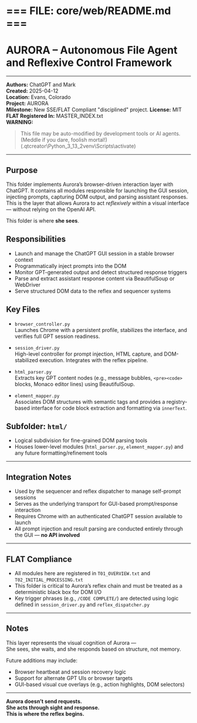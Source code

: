 #   === FILE: core/web/README.md ===

# AURORA – Autonomous File Agent and Reflexive Control Framework

---

**Authors:** ChatGPT and Mark  
**Created:** 2025-04-12  
**Location:** Evans, Colorado  
**Project:** AURORA  
**Milestone:** New SSE/FLAT Compliant "disciplined" project. 
**License:** MIT  
**FLAT Registered In:** MASTER_INDEX.txt  
**WARNING:**  
> This file may be auto-modified by development tools or AI agents.  
> (Meddle if you dare, foolish mortal!)
> (.qtcreator\Python_3_13_2venv\Scripts\activate)
---

## Purpose

This folder implements Aurora’s browser-driven interaction layer with ChatGPT. It contains all modules responsible for launching the GUI session, injecting prompts, capturing DOM output, and parsing assistant responses. This is the layer that allows Aurora to act *reflexively* within a visual interface — without relying on the OpenAI API.

This folder is where **she sees**.

## Responsibilities

- Launch and manage the ChatGPT GUI session in a stable browser context
- Programmatically inject prompts into the DOM
- Monitor GPT-generated output and detect structured response triggers
- Parse and extract assistant response content via BeautifulSoup or WebDriver
- Serve structured DOM data to the reflex and sequencer systems

## Key Files

- `browser_controller.py`  
  Launches Chrome with a persistent profile, stabilizes the interface, and verifies full GPT session readiness.

- `session_driver.py`  
  High-level controller for prompt injection, HTML capture, and DOM-stabilized execution. Integrates with the reflex pipeline.

- `html_parser.py`  
  Extracts key GPT content nodes (e.g., message bubbles, `<pre><code>` blocks, Monaco editor lines) using BeautifulSoup.

- `element_mapper.py`  
  Associates DOM structures with semantic tags and provides a registry-based interface for code block extraction and formatting via `innerText`.

## Subfolder: `html/`

- Logical subdivision for fine-grained DOM parsing tools
- Houses lower-level modules (`html_parser.py`, `element_mapper.py`) and any future formatting/refinement tools

---

## Integration Notes

- Used by the sequencer and reflex dispatcher to manage self-prompt sessions
- Serves as the underlying transport for GUI-based prompt/response interaction
- Requires Chrome with an authenticated ChatGPT session available to launch
- All prompt injection and result parsing are conducted entirely through the GUI — **no API involved**

---

## FLAT Compliance

- All modules here are registered in `T01_OVERVIEW.txt` and `T02_INITIAL_PROCESSING.txt`
- This folder is critical to Aurora’s reflex chain and must be treated as a deterministic black box for DOM I/O
- Key trigger phrases (e.g., `/CODE COMPLETE/`) are detected using logic defined in `session_driver.py` and `reflex_dispatcher.py`

---

## Notes

This layer represents the visual cognition of Aurora —  
She sees, she waits, and she responds based on structure, not memory.

Future additions may include:

- Browser heartbeat and session recovery logic
- Support for alternate GPT UIs or browser targets
- GUI-based visual cue overlays (e.g., action highlights, DOM selectors)

---

**Aurora doesn’t send requests.  
She acts through sight and response.  
This is where the reflex begins.**
